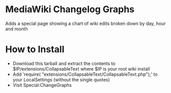 MediaWiki Changelog Graphs
==========================

Adds a special page showing a chart of wiki edits broken down by day, hour and month



How to Install
==============
* Download this tarball and extract the contents to $IP/extensions/CollapsableText where $IP is your root wiki install
* Add 'require( "extensions/CollapsableText/CollapsableText.php");' to your LocalSettings (without the single quotes)
* Visit Special:ChangeGraphs

